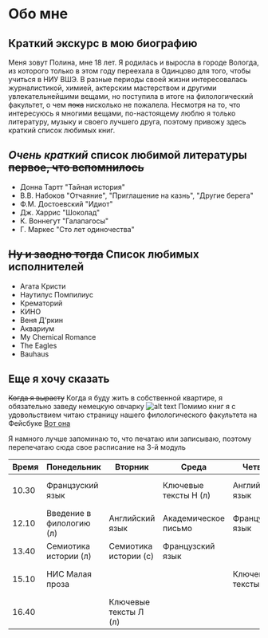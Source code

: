 # Обо мне
## Краткий экскурс в мою биографию
Меня зовут Полина, мне 18 лет. Я родилась и выросла в городе Вологда, из которого только в этом году переехала в Одинцово для того, чтобы учиться в НИУ ВШЭ. В разные периоды своей жизни интересовалась журналистикой, химией, актерским мастерством и другими увлекательнейшими вещами, но поступила в итоге на филологический факультет, о чем ~~пока~~ нисколько не пожалела. Несмотря на то, что интересуюсь я многими вещами, по-настоящему люблю я только литературу, музыку и своего лучшего друга, поэтому привожу здесь краткий список любимых книг.
## _Очень краткий_ список любимой литературы ~~первое, что вспомнилось~~
* Донна Тартт "Тайная история"
* В.В. Набоков "Отчаяние", "Приглашение на казнь", "Другие берега"
* Ф.М. Достоевский "Идиот"
* Дж. Харрис "Шоколад"
* К. Воннегут "Галапагосы"
* Г. Маркес "Сто лет одиночества"
## ~~Ну и заодно тогда~~ Список любимых исполнителей
* Агата Кристи
* Наутилус Помпилиус
* Крематорий
* КИНО
* Веня Д'ркин
* Аквариум
* My Chemical Romance
* The Eagles
* Bauhaus
## Еще я хочу сказать
~~Когда я вырасту~~ Когда я буду жить в собственной квартире, я обязательно заведу немецкую овчарку ![alt text](http://dogcatfan.com/uploads/posts/2016-11/1480454347_german-shepherd-dog-photo-6.jpg "Вот такую")
Помимо книг я с удовольствием читаю страницу нашего филологического факультета на Фейсбуке [Вот она](https://www.facebook.com/FilologyHse/ "Открой меня")

Я намного лучше запоминаю то, что печатаю или записываю, поэтому перепечатаю сюда свое расписание на 3-й модуль

| Время | Понедельник              | Вторник                 | Среда                 | Четверг               | Пятница                  |
|-------|--------------------------|-------------------------|-----------------------|-----------------------|--------------------------|
| 10.30 | Францзуский язык         |                         | Ключевые тексты Н (л) | Английский язык       | Цифровая грамотность (л) |
| 12.10 | Введение в филологию (л) | Английский язык         | Академическое письмо  | Французский язык      | Цифровая грамотность (с) |
| 13.40 | Семиотика истории (л)    | Семиотика истории (с)   | Французский язык      |                       | Ключевые тексты Н (с)    |
| 15.10 | НИС Малая проза          |                         |                       | Ключевые тексты Л (с) | Введение в филологию (с) |
| 16.40 |                          | Ключевые тексты Л (л)   |                       |                       |                          |

